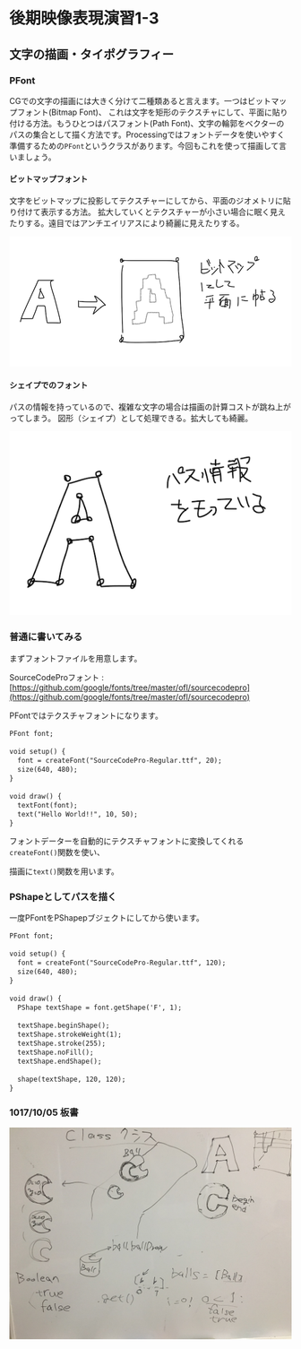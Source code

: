 # 後期映像表現演習1-3

## 文字の描画・タイポグラフィー

### PFont

CGでの文字の描画には大きく分けて二種類あると言えます。一つはビットマップフォント(Bitmap Font)、
これは文字を矩形のテクスチャにして、平面に貼り付ける方法。もうひとつはパスフォント(Path Font)、文字の輪郭をベクターのパスの集合として描く方法です。Processingではフォントデータを使いやすく準備するための```PFont```というクラスがあります。今回もこれを使って描画して言いましょう。

#### ビットマップフォント

文字をビットマップに投影してテクスチャーにしてから、平面のジオメトリに貼り付けて表示する方法。
拡大していくとテクスチャーが小さい場合に眠く見えたりする。遠目ではアンチエイリアスにより綺麗に見えたりする。

![typo_1.png](図版/typo_1.png)

#### シェイプでのフォント

パスの情報を持っているので、複雑な文字の場合は描画の計算コストが跳ね上がってしまう。
図形（シェイプ）として処理できる。拡大しても綺麗。

![typo_0.png](図版/typo_0.png)


### 普通に書いてみる

まずフォントファイルを用意します。

SourceCodeProフォント : [https://github.com/google/fonts/tree/master/ofl/sourcecodepro](https://github.com/google/fonts/tree/master/ofl/sourcecodepro)


PFontではテクスチャフォントになります。

```
PFont font;

void setup() {
  font = createFont("SourceCodePro-Regular.ttf", 20);
  size(640, 480);
}

void draw() {
  textFont(font);
  text("Hello World!!", 10, 50);
}

```

フォントデーターを自動的にテクスチャフォントに変換してくれる```createFont()```関数を使い、

描画に```text()```関数を用います。


### PShapeとしてパスを描く

一度PFontをPShapepブジェクトにしてから使います。

```
PFont font;

void setup() {
  font = createFont("SourceCodePro-Regular.ttf", 120);
  size(640, 480);
}

void draw() {
  PShape textShape = font.getShape('F', 1);
  
  textShape.beginShape();
  textShape.strokeWeight(1);
  textShape.stroke(255);
  textShape.noFill();
  textShape.endShape();
  
  shape(textShape, 120, 120);
}
```

### 1017/10/05 板書

![bansho.jpg](図版/bansho_1.jpg)
